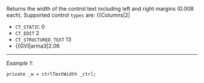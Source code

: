 Returns the width of the control text including left and right margins (0.008 each). Supported control `types` are:
{{Columns|2|
* `CT_STATIC` 0
* `CT_EDIT` 2
* `CT_STRUCTURED_TEXT` 13
* {{GVI|arma3|2.06


---
*Example 1:*
```sqf
private _w = ctrlTextWidth _ctrl;
```